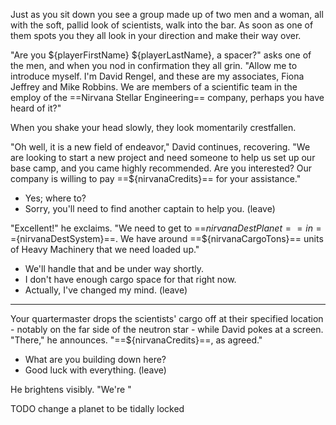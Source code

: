 Just as you sit down you see a group made up of two men and a woman, all with the soft, pallid look of scientists, walk into the bar. As soon as one of them spots you they all look in your direction and make their way over.

"Are you ${playerFirstName} ${playerLastName}, a spacer?" asks one of the men, and when you nod in confirmation they all grin. "Allow me to introduce myself. I'm David Rengel, and these are my associates, Fiona Jeffrey and Mike Robbins. We are members of a scientific team in the employ of the ==Nirvana Stellar Engineering== company, perhaps you have heard of it?"

When you shake your head slowly, they look momentarily crestfallen.

"Oh well, it is a new field of endeavor," David continues, recovering. "We are looking to start a new project and need someone to help us set up our base camp, and you came highly recommended. Are you interested? Our company is willing to pay ==${nirvanaCredits}== for your assistance."

- Yes; where to?
- Sorry, you'll need to find another captain to help you. (leave)

"Excellent!" he exclaims. "We need to get to ==${nirvanaDestPlanet}== in ==${nirvanaDestSystem}==. We have around ==${nirvanaCargoTons}== units of Heavy Machinery that we need loaded up."

- We'll handle that and be under way shortly.
- I don't have enough cargo space for that right now.
- Actually, I've changed my mind. (leave)

----------------------

Your quartermaster drops the scientists' cargo off at their specified location - notably on the far side of the neutron star - while David pokes at a screen. "There," he announces. "==${nirvanaCredits}==, as agreed."

- What are you building down here?
- Good luck with everything. (leave)

He brightens visibly. "We're "





TODO change a planet to be tidally locked